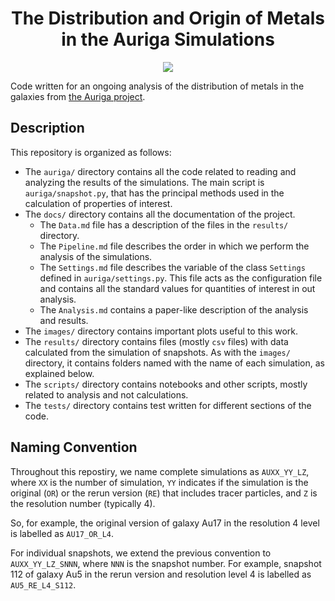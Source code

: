 <div align="center">
    <h1>The Distribution and Origin of Metals in the Auriga Simulations</h1>
</div>

<p align="center">
    <a href="https://www.python.org/"><img src="https://forthebadge.com/images/badges/made-with-python.svg"></a>
</p>

Code written for an ongoing analysis of the distribution of metals in the galaxies
from [the Auriga project](https://wwwmpa.mpa-garching.mpg.de/auriga/index.html).

## Description

This repository is organized as follows:

- The `auriga/` directory contains all the code related to reading and analyzing the results of the simulations. The main script is `auriga/snapshot.py`, that has the principal methods used in the calculation of properties of interest.
- The `docs/` directory contains all the documentation of the project.
    - The `Data.md` file has a description of the files in the `results/` directory.
    - The `Pipeline.md` file describes the order in which we perform the analysis of the simulations.
    - The `Settings.md` file describes the variable of the class `Settings` defined in `auriga/settings.py`. This file acts as the configuration file and contains all the standard values for quantities of interest in out analysis.
    - The `Analysis.md` contains a paper-like description of the analysis and results.
- The `images/` directory contains important plots useful to this work.
- The `results/` directory contains files (mostly `csv` files) with data calculated from the simulation of snapshots. As with the `images/` directory, it contains folders named with the name of each simulation, as explained below.
- The `scripts/` directory contains notebooks and other scripts, mostly related to analysis and not calculations.
- The `tests/` directory contains test written for different sections of the code.

## Naming Convention

Throughout this repostiry, we name complete simulations as `AUXX_YY_LZ`, where `XX` is the number of simulation, `YY` indicates if the simulation is the original (`OR`) or the rerun version (`RE`) that includes tracer particles, and `Z` is the resolution number (typically 4).

So, for example, the original version of galaxy Au17 in the resolution 4 level is labelled as `AU17_OR_L4`.

For individual snapshots, we extend the previous convention to `AUXX_YY_LZ_SNNN`, where `NNN` is the snapshot number. For example, snapshot 112 of galaxy Au5 in the rerun version and resolution level 4 is labelled as `AU5_RE_L4_S112`.